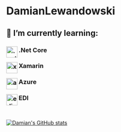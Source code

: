 # DamianLewandowski

## 🌱 I’m currently learning:
### <img align="left" src="https://upload.wikimedia.org/wikipedia/commons/e/ee/.NET_Core_Logo.svg" alt=".net" height="30"/> .Net Core
### <img align="left" src="https://docs.microsoft.com/pl-pl/media/logos/logo_xamarin.svg" alt="xamarin" height="30"/> Xamarin
### <img align="left" src="https://azure.microsoft.com/svghandler/virtual-machines-sharepoint/?width=600&height=315" alt="azure" height="30"/> Azure
### <img align="left" src="https://www.b2brouter.net/uk/wp-content/uploads/sites/4/2018/09/que-es-edi.jpg" alt="edi" height="30"/> EDI

<br/>

[![Damian's GitHub stats](https://github-readme-stats.vercel.app/api?username=gingerninjaa&theme=synthwave&show_icons=true)](https://github.com/anuraghazra/github-readme-stats)
